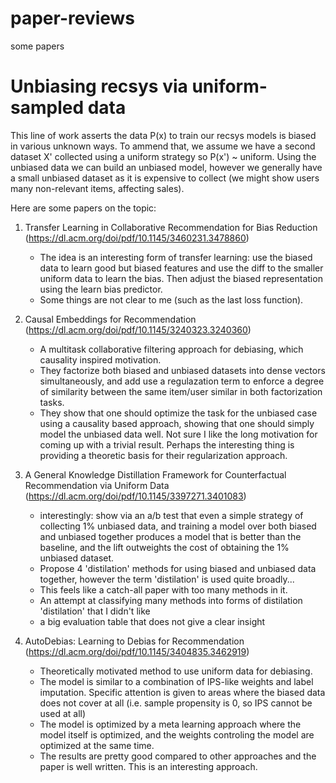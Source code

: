 # paper-reviews
some papers

# Unbiasing recsys via uniform-sampled data
This line of work asserts the data P(x) to train our recsys models is biased in various unknown ways. To ammend that, we assume we have a second dataset X' collected using a uniform strategy so P(x') ~ uniform. Using the unbiased data we can build an unbiased model, however we generally have a small unbiased dataset as it is expensive to collect (we might show users many non-relevant items, affecting sales).

Here are some papers on the topic:

1. Transfer Learning in Collaborative Recommendation for Bias Reduction (https://dl.acm.org/doi/pdf/10.1145/3460231.3478860)
    - The idea is an interesting form of transfer learning: use the biased data to learn good but biased features and use the diff to the smaller uniform data to learn the bias. Then adjust the biased representation using the learn bias predictor.
    - Some things are not clear to me (such as the last loss function).

2. Causal Embeddings for Recommendation (https://dl.acm.org/doi/pdf/10.1145/3240323.3240360)
    - A multitask collaborative filtering approach for debiasing, which causality inspired motivation.
    - They factorize both biased and unbiased datasets into dense vectors simultaneously, and add use a regulazation term to enforce a degree of similarity between the same item/user similar in both factorization tasks.
    - They show that one should optimize the task for the unbiased case using a causality based approach, showing that one should simply model the unbiased data well. Not sure I like the long motivation for coming up with a trivial result. Perhaps the interesting thing is providing a theoretic basis for their regularization approach. 

3. A General Knowledge Distillation Framework for Counterfactual Recommendation via Uniform Data (https://dl.acm.org/doi/pdf/10.1145/3397271.3401083)
    - interestingly: show via an a/b test that even a simple strategy of collecting 1% unbiased data, and training a model over both biased and unbiased together produces a model that is better than the baseline, and the lift outweights the cost of obtaining the 1% unbiased dataset. 
    - Propose 4 'distilation' methods for using biased and unbiased data together, however the term 'distilation' is used quite broadly...
    - This feels like a catch-all paper with too many methods in it. 
    - An attempt at classifying many methods into forms of distilation 'distilation' that I didn't like
    - a big evaluation table that does not give a clear insight

4. AutoDebias: Learning to Debias for Recommendation (https://dl.acm.org/doi/pdf/10.1145/3404835.3462919)
    - Theoretically motivated method to use uniform data for debiasing.
    - The model is similar to a combination of IPS-like weights and label imputation. Specific attention is given to areas where the biased data does not cover at all (i.e. sample propensity is 0, so IPS cannot be used at all)
    - The model is optimized by a meta learning approach where the model itself is optimized, and the weights controling the model are optimized at the same time.
    - The results are pretty good compared to other approaches and the paper is well written. This is an interesting approach.
